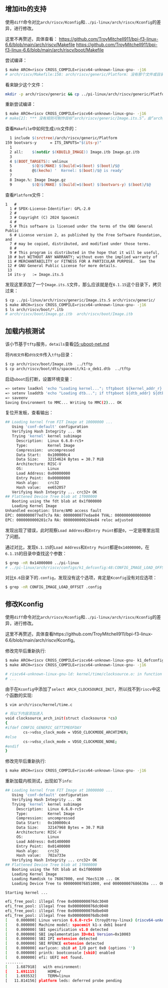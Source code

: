 ## 增加itb的支持

使用`diff`命令对比`arch/riscv/Kconfig`和`../pi-linux/arch/riscv/Kconfig`的差异，进行修改。

这里不再赘述，具体查看：
https://github.com/TroyMitchell911/bpi-f3-linux-6.6/blob/main/arch/riscv/Makefile
https://github.com/TroyMitchell911/bpi-f3-linux-6.6/blob/main/arch/riscv/boot/Makefile

尝试编译：

```bash
$ make ARCH=riscv CROSS_COMPILE=riscv64-unknown-linux-gnu- -j16
# arch/riscv/Makefile:158: arch/riscv/generic/Platform: 没有那个文件或目录
```

看来缺少这个文件：

```bash
mkdir -p arch/riscv/generic && cp ../pi-linux/arch/riscv/generic/Platform arch/riscv/generic/
```

重新尝试编译：

```bash
$ make ARCH=riscv CROSS_COMPILE=riscv64-unknown-linux-gnu- -j16
# make[2]: *** 没有规则可制作目标“arch/riscv/generic/Image.its.S”，由“arch/riscv/boot/Image.its.S” 需求。 停止
```

查看`Makefile`中如何生成`itb`文件的：

```makefile
  1 include $(srctree)/arch/riscv/generic/Platform
159 bootvars-y      = ITS_INPUTS="$(its-y)"
  1 
  2 all:    $(notdir $(KBUILD_IMAGE)) Image.itb Image.gz.itb
  3 
  4 $(BOOT_TARGETS): vmlinux
  5         $(Q)$(MAKE) $(build)=$(boot) $(boot)/$@
  6         @$(kecho) '  Kernel: $(boot)/$@ is ready'
  7 
  8 Image.%: Image Image.gz
  9         $(Q)$(MAKE) $(build)=$(boot) $(bootvars-y) $(boot)/$@
```

查看`Platform`文件：

``````
1   #
  1 # SPDX-License-Identifier: GPL-2.0
  2 #
  3 # Copyright (C) 2024 Spacemit
  4 #
  5 # This software is licensed under the terms of the GNU General Public
  6 # License version 2, as published by the Free Software Foundation, and
  7 # may be copied, distributed, and modified under those terms.
  8 #
  9 # This program is distributed in the hope that it will be useful,
 10 # but WITHOUT ANY WARRANTY; without even the implied warranty of
 11 # MERCHANTABILITY or FITNESS FOR A PARTICULAR PURPOSE.  See the
 12 # GNU General Public License for more details.
 13 
 14 its-y   := Image.its.S
``````

发现这里添加了一个`Image.its.S`文件，那么应该就是在`6.1.15`这个目录下，拷贝过来：

```bash
$ cp ../pi-linux/arch/riscv/generic/Image.its.S arch/riscv/generic/
$ make ARCH=riscv CROSS_COMPILE=riscv64-unknown-linux-gnu- -j16
$ ls arch/riscv/boot/*.itb
# arch/riscv/boot/Image.gz.itb  arch/riscv/boot/Image.itb
```

## 加载内核测试

该小节基于`tftp`服务，`details`查看[05-uboot-net.md](../00-started/05-uboot-net.md)

将`内核文件`和`dtb文件`传入`tftp`目录：

```bash
$ cp arch/riscv/boot/Image.itb  ../tftp
$ cp arch/riscv/boot/dts/spacemit/k1-x_deb1.dtb  ../tftp
```

启动`uboot`后打断，设置环境变量：

```bash
=> setenv loadknl 'echo "Loading kernel..."; tftpboot ${kernel_addr_r} Image.itb'
=> setenv loaddtb 'echo "Loading dtb..."; if tftpboot ${dtb_addr} ${dtb_name}; then else echo "load dtb from bootfs fail, use built-in dtb"; setenv dtb_addr ""; fi;'
=> saveenv
Saving Environment to MMC... Writing to MMC(2)... OK
```

复位开发板，查看输出：

```bash
## Loading kernel from FIT Image at 10000000 ...
   Using 'conf-default' configuration
   Verifying Hash Integrity ... OK
   Trying 'kernel' kernel subimage
     Description:  Linux 6.6.0-rc5+
     Type:         Kernel Image
     Compression:  uncompressed
     Data Start:   0x100000c4
     Data Size:    32154624 Bytes = 30.7 MiB
     Architecture: RISC-V
     OS:           Linux
     Load Address: 0x00000000
     Entry Point:  0x00000000
     Hash algo:    crc32
     Hash value:   ee652057
   Verifying Hash Integrity ... crc32+ OK
## Flattened Device Tree blob at 1f000000
   Booting using the fdt blob at 0x1f000000
   Loading Kernel Image
Unhandled exception: Store/AMO access fault
EPC: 0000000077ed7c7a RA: 0000000077edae84 TVAL: 0000000000000000
EPC: 0000000000201c7a RA: 0000000000204e84 reloc adjusted
```

发现出现了错误，此时观察`Load Address`和`Entry Point`都是`0`，一定是哪里出现了问题。

通过对比，发现`6.1.15`的`Load Address`和`Entry Point`都是`0x14000000`，在`6.1.15`的目录中查找这个参数：

```bash
$ grep -nR 0x14000000 ../pi-linux
# ../pi-linux/arch/riscv/configs/k1_defconfig:48:CONFIG_IMAGE_LOAD_OFFSET=0x1400000
```

对比`6.6`目录下的`.config`，发现没有这个选项，肯定是`Kconfig`没有对应选项：

```bash
$ grep -nR CONFIG_IMAGE_LOAD_OFFSET .config 
```

## 修改Kconfig

使用`diff`命令对比`arch/riscv/Kconfig`和`../pi-linux/arch/riscv/Kconfig`的差异，进行修改。

这里不再赘述，具体查看https://github.com/TroyMitchell911/bpi-f3-linux-6.6/blob/main/arch/riscv/Kconfig。

修改完毕后重新执行:

```bash
$ make ARCH=riscv CROSS_COMPILE=riscv64-unknown-linux-gnu- k1_defconfig
$ make ARCH=riscv CROSS_COMPILE=riscv64-unknown-linux-gnu- -j16

# riscv64-unknown-linux-gnu-ld: kernel/time/clocksource.o: in function `clocksource_max_adjustment':
# ...
```

由于在`Kconfig`中添加了`select ARCH_CLOCKSOURCE_INIT`，所以找不到`riscv`中这个函数的实现:

```bash
$ vim arch/riscv/kernel/time.c

# 将以下内容添加进入
void clocksource_arch_init(struct clocksource *cs)
{
#ifdef CONFIG_GENERIC_GETTIMEOFDAY
        cs->vdso_clock_mode = VDSO_CLOCKMODE_ARCHTIMER;
#else   
        cs->vdso_clock_mode = VDSO_CLOCKMODE_NONE;
#endif
}
```

修改完毕后重新执行:

```bash
$ make ARCH=riscv CROSS_COMPILE=riscv64-unknown-linux-gnu- -j16
```

重新加载内核测试，出现如下`info`:

```bash
## Loading kernel from FIT Image at 10000000 ...
   Using 'conf-default' configuration
   Verifying Hash Integrity ... OK
   Trying 'kernel' kernel subimage
     Description:  Linux 6.6.0-rc5+
     Type:         Kernel Image
     Compression:  uncompressed
     Data Start:   0x100000c4
     Data Size:    32147968 Bytes = 30.7 MiB
     Architecture: RISC-V
     OS:           Linux
     Load Address: 0x01400000
     Entry Point:  0x01400000
     Hash algo:    crc32
     Hash value:   702a733e
   Verifying Hash Integrity ... crc32+ OK
## Flattened Device Tree blob at 1f000000
   Booting using the fdt blob at 0x1f000000
   Loading Kernel Image
   Loading Ramdisk to 76867000, end 76ec5130 ... OK
   Loading Device Tree to 0000000076851000, end 000000007686630a ... OK

Starting kernel ...

efi_free_pool: illegal free 0x0000000076dc3040
efi_free_pool: illegal free 0x0000000076dc0040
efi_free_pool: illegal free 0x0000000076dbe040
efi_free_pool: illegal free 0x0000000076dbc040
[    0.000000] Linux version 6.6.0-rc5+ (troy@troy-linux) (riscv64-unknown-linux-gnu-gcc () 13.2.0, GNU ld (GNU Binutils) 2.42) #7 SMP PREEMPT Wed Jun 12 17:01:42 CST 2024
[    0.000000] Machine model: spacemit k1-x deb1 board
[    0.000000] SBI specification v1.0 detected
[    0.000000] SBI implementation ID=0x1 Version=0x10003
[    0.000000] SBI IPI extension detected
[    0.000000] SBI RFENCE extension detected
[    0.000000] earlycon: sbi0 at I/O port 0x0 (options '')
[    0.000000] printk: bootconsole [sbi0] enabled
[    0.000000] efi: UEFI not found.
........
[    1.687918]   with environment:
[    1.691115]     HOME=/
[    1.693532]     TERM=linux
[   11.814156] platform leds: deferred probe pending
```

